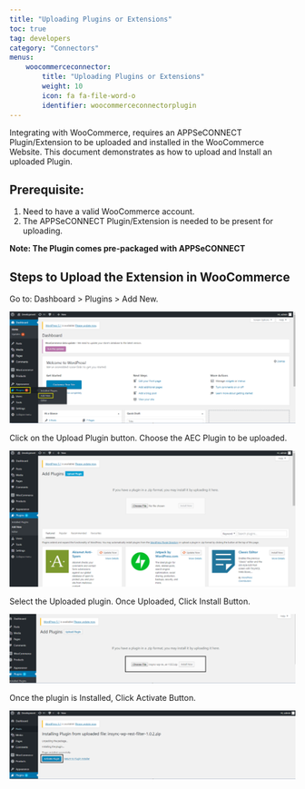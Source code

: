 ```yaml
---
title: "Uploading Plugins or Extensions"
toc: true
tag: developers
category: "Connectors"
menus: 
    woocommerceconnector:
        title: "Uploading Plugins or Extensions"
        weight: 10
        icon: fa fa-file-word-o
        identifier: woocommerceconnectorplugin
---
```


Integrating with WooCommerce, requires an APPSeCONNECT Plugin/Extension to be uploaded and installed in the WooCommerce Website. 
This document demonstrates as how to upload and Install an uploaded Plugin.

## Prerequisite:
1.	Need to have a valid WooCommerce account.
2.	The APPSeCONNECT Plugin/Extension is needed to be present for uploading.

**Note: The Plugin comes pre-packaged with APPSeCONNECT**

## Steps to Upload the Extension in WooCommerce 

Go to: Dashboard > Plugins > Add New.

![woocommerce-pluginupload1](/staticfiles/connectors/media/application-connector/woocommerce-pluginupload1.png)

Click on the Upload Plugin button. Choose the AEC Plugin to be uploaded.

![woocommerce-pluginupload2](/staticfiles/connectors/media/application-connector/woocommerce-pluginupload2.png)

Select the Uploaded plugin. Once Uploaded, Click Install Button.

![woocommerce-pluginupload3](/staticfiles/connectors/media/application-connector/woocommerce-pluginupload3.png)

Once the plugin is Installed, Click Activate Button.

![woocommerce-pluginupload4](/staticfiles/connectors/media/application-connector/woocommerce-pluginupload4.png)